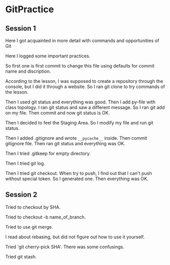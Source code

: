 # GitPractice
## Session 1
Here I got acquainted in more detail with  commands and opportunities of Git

Here I logged some important practices.

So first one is first commit to change this file using defaults for commit name and discription.

According to the lesson, I was supposed to create a repository through the console, but I did it through a website. So I ran git clone to try commands of the lesson.

Then I used git status and everything was good. Then I add py-file with class topology. I ran git status and saw a different message. So I ran git add on my file. Then commit and now git status is OK.

Then I decided to feel the Staging Area. So I modify my file and run git status.

Then I added .gitignore and wrote `__pycache__` inside. Then commit gitignore file. Then ran git status and everything was OK.

Then I tried .gitkeep for empty directory.

Then I tried git log.

Then I tried git checkout. When try to push, I find out that I can't push without special token. So I generated one. Then everything was OK.

## Session 2

Tried to checkout by SHA.

Tried to checkout -b name_of_branch.

Tried to use git merge.

I read about rebasing, but did not figure out how to use it yourself.

Tried 'git cherry-pick SHA'. There was some confusings.

Tried git stash.
